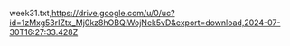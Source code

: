 week31.txt,https://drive.google.com/u/0/uc?id=1zMxg53rIZtx_Mj0kz8hOBQiWojNek5vD&export=download,2024-07-30T16:27:33.428Z